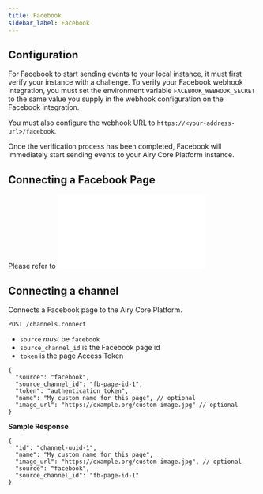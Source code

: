 ```yaml
---
title: Facebook
sidebar_label: Facebook
---
```


## Configuration

For Facebook to start sending events to your local instance, it must first
verify your instance with a challenge. To verify your Facebook webhook
integration, you must set the environment variable `FACEBOOK_WEBHOOK_SECRET` to
the same value you supply in the webhook configuration on the Facebook
integration.

You must also configure the webhook URL to `https://<your-address-url>/facebook`.

Once the verification process has been completed, Facebook will immediately
start sending events to your Airy Core Platform instance.

## Connecting a Facebook Page

Please refer to ![](../guides/airy-core-and-facebook.md)

## Connecting a channel

Connects a Facebook page to the Airy Core Platform.

```
POST /channels.connect
```

- `source` _must_ be `facebook`
- `source_channel_id` is the Facebook page id
- `token` is the page Access Token

```json5
{
  "source": "facebook",
  "source_channel_id": "fb-page-id-1",
  "token": "authentication token",
  "name": "My custom name for this page", // optional
  "image_url": "https://example.org/custom-image.jpg" // optional
}
```

**Sample Response**

```json5
{
  "id": "channel-uuid-1",
  "name": "My custom name for this page",
  "image_url": "https://example.org/custom-image.jpg", // optional
  "source": "facebook",
  "source_channel_id": "fb-page-id-1"
}
```
